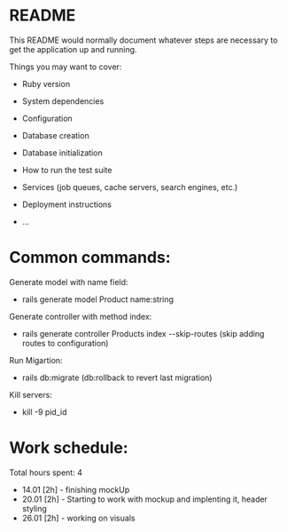 # README

This README would normally document whatever steps are necessary to get the
application up and running.

Things you may want to cover:

* Ruby version

* System dependencies

* Configuration

* Database creation

* Database initialization

* How to run the test suite

* Services (job queues, cache servers, search engines, etc.)

* Deployment instructions

* ...

# Common commands:

Generate model with name field:
- rails generate model Product name:string

Generate controller with method index:
- rails generate controller Products index --skip-routes (skip adding routes to configuration)

Run Migartion:
- rails db:migrate (db:rollback to revert last migration)

Kill servers:
- kill -9 pid_id


# Work schedule:
Total hours spent: 4

- 14.01 [2h] - finishing mockUp 
- 20.01 [2h] - Starting to work with mockup and implenting it, header styling
- 26.01 [2h] - working on visuals